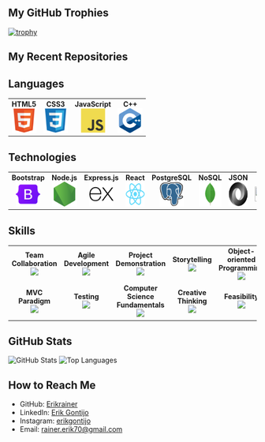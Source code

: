 ## My GitHub Trophies

[![trophy](https://github-profile-trophy.vercel.app/?username=Erikrainer&theme=onedark)](https://github.com/Erikrainer)

## My Recent Repositories

<!-- REPO_LIST_START -->
<!-- REPO_LIST_END -->

## Languages

<table>
  <tr>
    <td align="center">
      <strong>HTML5</strong><br>
      <img src="https://github.com/devicons/devicon/blob/master/icons/html5/html5-original.svg" width="50" height="50" />
    </td>
    <td align="center">
      <strong>CSS3</strong><br>
      <img src="https://github.com/devicons/devicon/blob/master/icons/css3/css3-original.svg" width="50" height="50" />
    </td>
    <td align="center">
      <strong>JavaScript</strong><br>
      <img src="https://github.com/devicons/devicon/blob/master/icons/javascript/javascript-original.svg" width="50" height="50" />
    </td>
    <td align="center">
      <strong>C++</strong><br>
      <img src="https://github.com/devicons/devicon/blob/master/icons/cplusplus/cplusplus-original.svg" width="50" height="50" />
    </td>
  </tr>
</table>

## Technologies

<table>
  <tr>
    <td align="center">
      <strong>Bootstrap</strong><br>
      <img src="https://github.com/devicons/devicon/blob/master/icons/bootstrap/bootstrap-original.svg" width="50" height="50" />
    </td>
    <td align="center">
      <strong>Node.js</strong><br>
      <img src="https://github.com/devicons/devicon/blob/master/icons/nodejs/nodejs-original.svg" width="50" height="50" />
    </td>
    <td align="center">
      <strong>Express.js</strong><br>
      <img src="https://github.com/devicons/devicon/blob/master/icons/express/express-original.svg" width="50" height="50" />
    </td>
    <td align="center">
      <strong>React</strong><br>
      <img src="https://github.com/devicons/devicon/blob/master/icons/react/react-original.svg" width="50" height="50" />
    </td>
    <td align="center">
      <strong>PostgreSQL</strong><br>
      <img src="https://github.com/devicons/devicon/blob/master/icons/postgresql/postgresql-original.svg" width="50" height="50" />
    </td>
    <td align="center">
      <strong>NoSQL</strong><br>
      <img src="https://github.com/devicons/devicon/blob/master/icons/mongodb/mongodb-original.svg" width="50" height="50" />
    </td>
    <td align="center">
      <strong>JSON</strong><br>
      <img src="https://github.com/devicons/devicon/blob/master/icons/json/json-original.svg" width="50" height="50" />
    </td>
    <td align="center">
      <strong>AJAX</strong><br>
      <img src="https://img.shields.io/badge/-AJAX-0769AD?style=flat&logo=ajax&logoColor=white" width="100" height="30" />
    </td>
    <td align="center">
      <strong>MERN</strong><br>
      <img src="https://img.shields.io/badge/-MERN-61DAFB?style=flat&logo=mongodb&logoColor=white" width="100" height="30" />
    </td>
  </tr>
</table>

## Skills

<table>
  <tr>
    <td align="center">
      <strong>Team Collaboration</strong><br>
      <img src="https://img.shields.io/badge/-Team%20collaboration-007ACC?logo=teams&logoColor=white&style=flat" />
    </td>
    <td align="center">
      <strong>Agile Development</strong><br>
      <img src="https://img.shields.io/badge/-Agile%20development-2496ED?logo=jira&logoColor=white&style=flat" />
    </td>
    <td align="center">
      <strong>Project Demonstration</strong><br>
      <img src="https://img.shields.io/badge/-Project%20demonstration-FF6F00?logo=prezi&logoColor=white&style=flat" />
    </td>
    <td align="center">
      <strong>Storytelling</strong><br>
      <img src="https://img.shields.io/badge/-Storytelling-4CAF50?logo=narrative&logoColor=white&style=flat" />
    </td>
    <td align="center">
      <strong>Object-oriented Programming</strong><br>
      <img src="https://img.shields.io/badge/-OOP-00979D?logo=cplusplus&logoColor=white&style=flat" />
    </td>
  </tr>
  <tr>
    <td align="center">
      <strong>MVC Paradigm</strong><br>
      <img src="https://img.shields.io/badge/-MVC%20paradigm-7952B3?logo=spring&logoColor=white&style=flat" />
    </td>
    <td align="center">
      <strong>Testing</strong><br>
      <img src="https://img.shields.io/badge/-Testing-16A085?logo=pytest&logoColor=white&style=flat" />
    </td>
    <td align="center">
      <strong>Computer Science Fundamentals</strong><br>
      <img src="https://img.shields.io/badge/-CS%20fundamentals-007396?logo=java&logoColor=white&style=flat" />
    </td>
    <td align="center">
      <strong>Creative Thinking</strong><br>
      <img src="https://img.shields.io/badge/-Creative%20thinking-FF6347?logo=lightbulb&logoColor=white&style=flat" />
    </td>
    <td align="center">
      <strong>Feasibility</strong><br>
      <img src="https://img.shields.io/badge/-Feasibility-007ACC?logo=knowledgebase&logoColor=white&style=flat" />
    </td>
  </tr>
</table>

## GitHub Stats

![GitHub Stats](https://github-readme-stats.vercel.app/api?username=Erikrainer&show_icons=true&theme=radical)
![Top Languages](https://github-readme-stats.vercel.app/api/top-langs/?username=Erikrainer&layout=compact&theme=radical)

## How to Reach Me

- GitHub: [Erikrainer](https://github.com/Erikrainer)
- LinkedIn: [Erik Gontijo](https://www.linkedin.com/in/erik-gontijo-05950a2bb/)
- Instagram: [erikgontijo](https://www.instagram.com/erikgontijo/)
- Email: rainer.erik70@gmail.com
